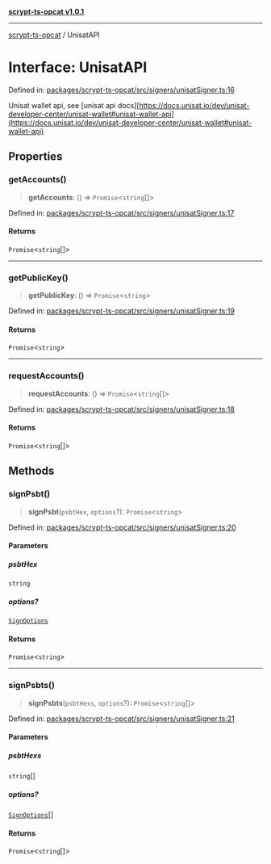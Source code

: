 [**scrypt-ts-opcat v1.0.1**](../README.md)

***

[scrypt-ts-opcat](../README.md) / UnisatAPI

# Interface: UnisatAPI

Defined in: [packages/scrypt-ts-opcat/src/signers/unisatSigner.ts:16](https://github.com/OPCAT-Labs/ts-tools/blob/e67b8657b34dbf57f8a4f9bdf87cdc2742db16bb/packages/scrypt-ts-opcat/src/signers/unisatSigner.ts#L16)

Unisat wallet api, see [unisat api docs][https://docs.unisat.io/dev/unisat-developer-center/unisat-wallet#unisat-wallet-api](https://docs.unisat.io/dev/unisat-developer-center/unisat-wallet#unisat-wallet-api)

## Properties

### getAccounts()

> **getAccounts**: () => `Promise`\<`string`[]\>

Defined in: [packages/scrypt-ts-opcat/src/signers/unisatSigner.ts:17](https://github.com/OPCAT-Labs/ts-tools/blob/e67b8657b34dbf57f8a4f9bdf87cdc2742db16bb/packages/scrypt-ts-opcat/src/signers/unisatSigner.ts#L17)

#### Returns

`Promise`\<`string`[]\>

***

### getPublicKey()

> **getPublicKey**: () => `Promise`\<`string`\>

Defined in: [packages/scrypt-ts-opcat/src/signers/unisatSigner.ts:19](https://github.com/OPCAT-Labs/ts-tools/blob/e67b8657b34dbf57f8a4f9bdf87cdc2742db16bb/packages/scrypt-ts-opcat/src/signers/unisatSigner.ts#L19)

#### Returns

`Promise`\<`string`\>

***

### requestAccounts()

> **requestAccounts**: () => `Promise`\<`string`[]\>

Defined in: [packages/scrypt-ts-opcat/src/signers/unisatSigner.ts:18](https://github.com/OPCAT-Labs/ts-tools/blob/e67b8657b34dbf57f8a4f9bdf87cdc2742db16bb/packages/scrypt-ts-opcat/src/signers/unisatSigner.ts#L18)

#### Returns

`Promise`\<`string`[]\>

## Methods

### signPsbt()

> **signPsbt**(`psbtHex`, `options`?): `Promise`\<`string`\>

Defined in: [packages/scrypt-ts-opcat/src/signers/unisatSigner.ts:20](https://github.com/OPCAT-Labs/ts-tools/blob/e67b8657b34dbf57f8a4f9bdf87cdc2742db16bb/packages/scrypt-ts-opcat/src/signers/unisatSigner.ts#L20)

#### Parameters

##### psbtHex

`string`

##### options?

[`SignOptions`](SignOptions.md)

#### Returns

`Promise`\<`string`\>

***

### signPsbts()

> **signPsbts**(`psbtHexs`, `options`?): `Promise`\<`string`[]\>

Defined in: [packages/scrypt-ts-opcat/src/signers/unisatSigner.ts:21](https://github.com/OPCAT-Labs/ts-tools/blob/e67b8657b34dbf57f8a4f9bdf87cdc2742db16bb/packages/scrypt-ts-opcat/src/signers/unisatSigner.ts#L21)

#### Parameters

##### psbtHexs

`string`[]

##### options?

[`SignOptions`](SignOptions.md)[]

#### Returns

`Promise`\<`string`[]\>

